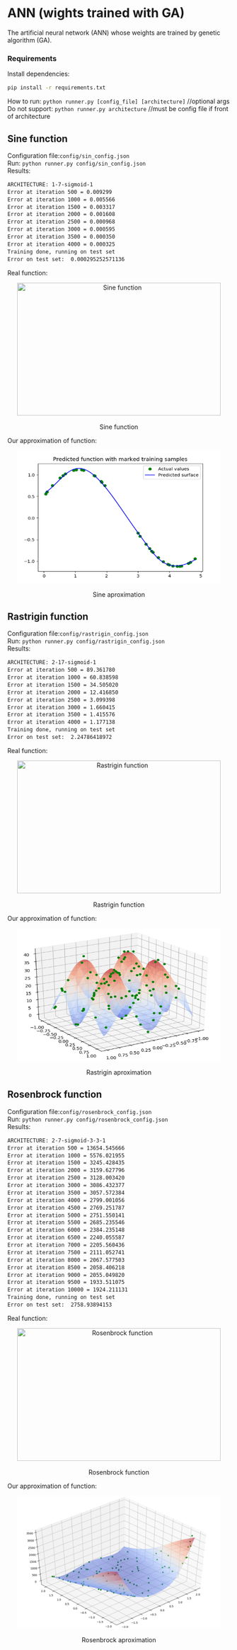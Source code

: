 # ANN (wights trained with GA)
The artificial neural network (ANN) whose weights are trained by genetic algorithm (GA).

### Requirements
Install dependencies: 
```bash
pip install -r requirements.txt
```

How to run: `python runner.py [config_file] [architecture]`  //optional args   
Do not support: `python runner.py architecture` //must be config file if front of architecture


## Sine function
Configuration file:`config/sin_config.json`  
Run: `python runner.py config/sin_config.json`  
Results:
```bash
ARCHITECTURE: 1-7-sigmoid-1
Error at iteration 500 = 0.009299
Error at iteration 1000 = 0.005566
Error at iteration 1500 = 0.003317
Error at iteration 2000 = 0.001608
Error at iteration 2500 = 0.000968
Error at iteration 3000 = 0.000595
Error at iteration 3500 = 0.000350
Error at iteration 4000 = 0.000325
Training done, running on test set
Error on test set:  0.000295252571136
```
Real function:  
<p align="center">
  <img width="460" height="300" src="https://upload.wikimedia.org/wikipedia/commons/thumb/d/d2/Sine_one_period.svg/330px-Sine_one_period.svg.png" title="Sine function">
</p>    
<p align="center">Sine function<p align="center">

Our approximation of function:   
<p align="center">
  <img width="460" height="300" src="readme_materials/sine_aprox.png" title="Sine aproximation">
</p>   
<p align="center">Sine aproximation<p align="center">


## Rastrigin function
Configuration file:`config/rastrigin_config.json`   
Run: `python runner.py config/rastrigin_config.json`  
Results:
```bash
ARCHITECTURE: 2-17-sigmoid-1
Error at iteration 500 = 89.361780
Error at iteration 1000 = 60.838598
Error at iteration 1500 = 34.505020
Error at iteration 2000 = 12.416850
Error at iteration 2500 = 3.099398
Error at iteration 3000 = 1.660415
Error at iteration 3500 = 1.415576
Error at iteration 4000 = 1.177138
Training done, running on test set
Error on test set:  2.24786418972
```
Real function:  
<p align="center">
  <img width="460" height="300" src="https://upload.wikimedia.org/wikipedia/commons/8/8b/Rastrigin_function.png" title="Rastrigin function">
</p>    
<p align="center">Rastrigin function<p align="center">

Our approximation of function:  
<p align="center">
  <img width="460" height="300" src="readme_materials/rastrigin_aprox.png" title="Rastrigin aproximation">
</p>   
<p align="center">Rastrigin aproximation<p align="center">


## Rosenbrock function
Configuration file:`config/rosenbrock_config.json`   
Run: `python runner.py config/rosenbrock_config.json`  
Results:
```bash
ARCHITECTURE: 2-7-sigmoid-3-3-1
Error at iteration 500 = 13654.545666
Error at iteration 1000 = 5576.021955
Error at iteration 1500 = 3245.428435
Error at iteration 2000 = 3159.627796
Error at iteration 2500 = 3128.003420
Error at iteration 3000 = 3086.432377
Error at iteration 3500 = 3057.572384
Error at iteration 4000 = 2799.001056
Error at iteration 4500 = 2769.251787
Error at iteration 5000 = 2751.550141
Error at iteration 5500 = 2685.235546
Error at iteration 6000 = 2384.235148
Error at iteration 6500 = 2240.055587
Error at iteration 7000 = 2205.560436
Error at iteration 7500 = 2111.052741
Error at iteration 8000 = 2067.577503
Error at iteration 8500 = 2058.406218
Error at iteration 9000 = 2055.049820
Error at iteration 9500 = 1933.511075
Error at iteration 10000 = 1924.211131
Training done, running on test set
Error on test set:  2758.93894153

```
Real function:
<p align="center">
  <img width="460" height="300" src="https://upload.wikimedia.org/wikipedia/commons/thumb/3/32/Rosenbrock_function.svg/450px-Rosenbrock_function.svg.png" title="Rosenbrock function">
</p>    
<p align="center">Rosenbrock function<p align="center">

Our approximation of function:  
<p align="center">
  <img width="460" height="300" src="readme_materials/rosenbrock_aprox.png" title="Rosenbrock aproximation">
</p>   
<p align="center">Rosenbrock aproximation<p align="center">
